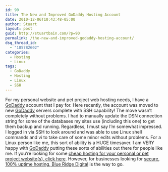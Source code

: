 ```yaml
---
id: 90
title: The New and Improved GoDaddy Hosting Account
date: 2010-12-06T10:43:48-05:00
author: Stuart
layout: post
guid: http://stuartbain.com/?p=90
permalink: /the-new-and-improved-godaddy-hosting-account/
dsq_thread_id:
  - "185782602"
categories:
  - Hosting
  - Linux
tags:
  - GoDaddy
  - Hosting
  - Linux
  - SSH
---
```

For my personal website and pet project web hosting needs, I have a [GoDaddy](http://x.co/KruL) account that I pay for. Here recently, the account was moved to new [GoDaddy](http://x.co/KruL) servers complete with SSH capability! The move wasn&#8217;t completely without problems. I had to manually update the DSN connection string for some of the databases my sites use (including this one) to get them backup and running. Regardless, I must say I&#8217;m somewhat impressed. I logged in via SSH to look around and was able to use Linux shell commands and vi to take care of some minor edits without problems. For a Linux person like me, this sort of ability is a HUGE timesaver. I am VERY happy with [GoDaddy](http://x.co/KruL) putting these sorts of abilities out there for people like me. If you&#8217;re looking for some [cheap hosting for your personal or pet project website(s), click here](http://x.co/KruL). However, for businesses looking for [secure, 100% uptime hosting, Blue Ridge Digital](http://blueridgedigital.com/) is the way to go.